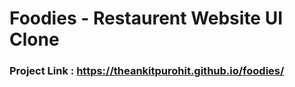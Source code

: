 
# Foodies - Restaurent Website UI Clone

### Project Link :  https://theankitpurohit.github.io/foodies/


